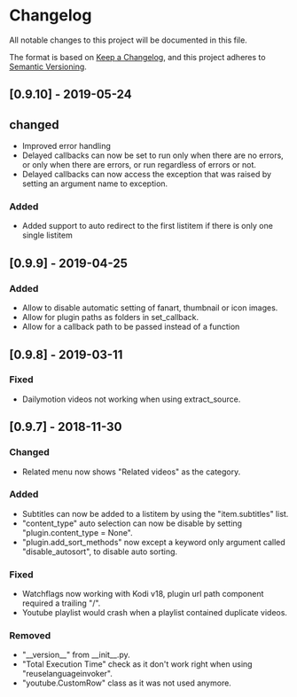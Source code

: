 # Changelog
All notable changes to this project will be documented in this file.

The format is based on [Keep a Changelog](https://keepachangelog.com/en/1.0.0/),
and this project adheres to [Semantic Versioning](https://semver.org/spec/v2.0.0.html).

## [0.9.10] - 2019-05-24
## changed
- Improved error handling
- Delayed callbacks can now be set to run only when there are no errors, or only when there are errors, or run regardless of errors or not.
- Delayed callbacks can now access the exception that was raised by setting an argument name to exception.

### Added
- Added support to auto redirect to the first listitem if there is only one single listitem

## [0.9.9] - 2019-04-25
### Added
- Allow to disable automatic setting of fanart, thumbnail or icon images.
- Allow for plugin paths as folders in set_callback.
- Allow for a callback path to be passed instead of a function

## [0.9.8] - 2019-03-11
### Fixed
- Dailymotion videos not working when using extract_source.

## [0.9.7] - 2018-11-30
### Changed
- Related menu now shows "Related videos" as the category.

### Added
- Subtitles can now be added to a listitem by using the "item.subtitles" list.
- "content_type" auto selection can now be disable by setting "plugin.content_type = None".
- "plugin.add_sort_methods" now except a keyword only argument called "disable_autosort", to disable auto sorting.

### Fixed
- Watchflags now working with Kodi v18, plugin url path component required a trailing "/".
- Youtube playlist would crash when a playlist contained duplicate videos.

### Removed
- "\_\_version__" from \_\_init__.py.
- "Total Execution Time" check as it don't work right when using "reuselanguageinvoker".
- "youtube.CustomRow" class as it was not used anymore.
